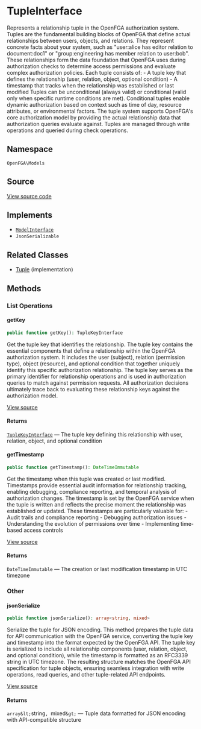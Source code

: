 # TupleInterface

Represents a relationship tuple in the OpenFGA authorization system. Tuples are the fundamental building blocks of OpenFGA that define actual relationships between users, objects, and relations. They represent concrete facts about your system, such as &quot;user:alice has editor relation to document:doc1&quot; or &quot;group:engineering has member relation to user:bob&quot;. These relationships form the data foundation that OpenFGA uses during authorization checks to determine access permissions and evaluate complex authorization policies. Each tuple consists of: - A tuple key that defines the relationship (user, relation, object, optional condition) - A timestamp that tracks when the relationship was established or last modified Tuples can be unconditional (always valid) or conditional (valid only when specific runtime conditions are met). Conditional tuples enable dynamic authorization based on context such as time of day, resource attributes, or environmental factors. The tuple system supports OpenFGA&#039;s core authorization model by providing the actual relationship data that authorization queries evaluate against. Tuples are managed through write operations and queried during check operations.

## Namespace

`OpenFGA\Models`

## Source

[View source code](https://github.com/evansims/openfga-php/blob/main/src/Models/TupleInterface.php)

## Implements

* [`ModelInterface`](ModelInterface.md)
* `JsonSerializable`

## Related Classes

* [Tuple](Models/Tuple.md) (implementation)

## Methods

### List Operations

#### getKey

```php
public function getKey(): TupleKeyInterface

```

Get the tuple key that identifies the relationship. The tuple key contains the essential components that define a relationship within the OpenFGA authorization system. It includes the user (subject), relation (permission type), object (resource), and optional condition that together uniquely identify this specific authorization relationship. The tuple key serves as the primary identifier for relationship operations and is used in authorization queries to match against permission requests. All authorization decisions ultimately trace back to evaluating these relationship keys against the authorization model.

[View source](https://github.com/evansims/openfga-php/blob/main/src/Models/TupleInterface.php#L54)

#### Returns

[`TupleKeyInterface`](TupleKeyInterface.md) — The tuple key defining this relationship with user, relation, object, and optional condition

#### getTimestamp

```php
public function getTimestamp(): DateTimeImmutable

```

Get the timestamp when this tuple was created or last modified. Timestamps provide essential audit information for relationship tracking, enabling debugging, compliance reporting, and temporal analysis of authorization changes. The timestamp is set by the OpenFGA service when the tuple is written and reflects the precise moment the relationship was established or updated. These timestamps are particularly valuable for: - Audit trails and compliance reporting - Debugging authorization issues - Understanding the evolution of permissions over time - Implementing time-based access controls

[View source](https://github.com/evansims/openfga-php/blob/main/src/Models/TupleInterface.php#L73)

#### Returns

`DateTimeImmutable` — The creation or last modification timestamp in UTC timezone

### Other

#### jsonSerialize

```php
public function jsonSerialize(): array<string, mixed>

```

Serialize the tuple for JSON encoding. This method prepares the tuple data for API communication with the OpenFGA service, converting the tuple key and timestamp into the format expected by the OpenFGA API. The tuple key is serialized to include all relationship components (user, relation, object, and optional condition), while the timestamp is formatted as an RFC3339 string in UTC timezone. The resulting structure matches the OpenFGA API specification for tuple objects, ensuring seamless integration with write operations, read queries, and other tuple-related API endpoints.

[View source](https://github.com/evansims/openfga-php/blob/main/src/Models/TupleInterface.php#L91)

#### Returns

`array&lt;`string`, `mixed`&gt;` — Tuple data formatted for JSON encoding with API-compatible structure
